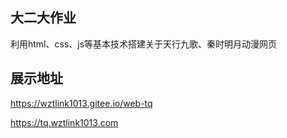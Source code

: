 ## 大二大作业

利用html、css、js等基本技术搭建关于天行九歌、秦时明月动漫网页

## 展示地址

https://wztlink1013.gitee.io/web-tq

https://tq.wztlink1013.com







